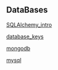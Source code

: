 DataBases
------
[SQLAlchemy_intro](SQLAlchemy_intro.md)

[database_keys](database_keys.md)

[mongodb](mongodb.md)

[mysql](mysql.md)
